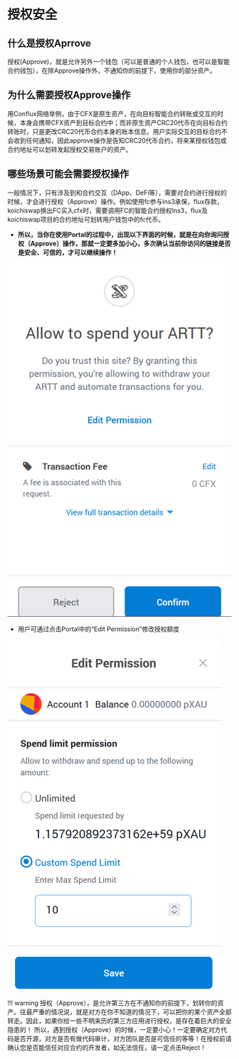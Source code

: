 # 授权安全

## 什么是授权Aprrove

授权(Approve)，就是允许另外一个钱包（可以是普通的个人钱包，也可以是智能合约钱包），在除Approve操作外，不通知你的前提下，使用你的部分资产。

## 为什么需要授权Approve操作

用Conflux网络举例，由于CFX是原生资产，在向目标智能合约转账或交互的时候，本身会携带CFX资产到目标合约中；而非原生资产CRC20代币在向目标合约转账时，只是更改CRC20代币合约本身的账本信息，用户实际交互的目标合约不会收到任何通知，因此approve操作是告知CRC20代币合约，将来某授权钱包或合约地址可以划转发起授权交易账户的资产。

## 哪些场景可能会需要授权操作

一般情况下，只有涉及到和合约交互（DApp、DeFi等），需要对合约进行授权的时候，才会进行授权（Approve）操作。例如使用fc参与Ins3承保，flux存款，koichiswap换出FC买入cfx时，需要调用FC的智能合约授权Ins3，flux及koichiswap项目的合约地址可划转用户钱包中的fc代币。

- **所以，当你在使用Portal的过程中，出现以下界面的时候，就是在向你询问授权（Approve）操作，那就一定要多加小心，多次确认当前你访问的链接是否是安全、可信的，才可以继续操作！**

![approve](./figure/微信截图_20220106163458.png)

- 用户可通过点击Portal中的“Edit Permission”修改授权额度

![modify](./figure/微信截图_20220106164007.png)

!!! warning
	授权（Approve），是允许第三方在不通知你的前提下，划转你的资产。往最严重的情况说，就是对方在你不知道的情况下，可以把你的某个资产全部转走。因此，如果你给一些不明来历的第三方应用进行授权，是存在着巨大的安全隐患的！ 所以，遇到授权（Approve）的时候，一定要小心！一定要确定对方代码是否开源，对方是否有做代码审计，对方团队是否是可信任的等等！在授权前请确认您是否能信任对应合约的开发者，如无法信任，请一定点击Reject！
